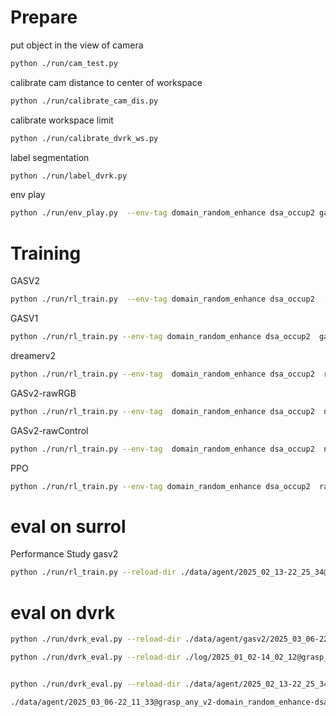 # Prepare

put object in the view of camera
```sh
python ./run/cam_test.py
```

calibrate cam distance to center of workspace
```sh
python ./run/calibrate_cam_dis.py 
```

calibrate workspace limit
```sh
python ./run/calibrate_dvrk_ws.py 
```

label segmentation
```sh
python ./run/label_dvrk.py
```

env play
```sh
python ./run/env_play.py  --env-tag domain_random_enhance dsa_occup2 gasv2_dvrk --oracle keyboard --action oracle --vis-tag rgb depth mask
```

# Training
GASV2
```sh
python ./run/rl_train.py  --env-tag domain_random_enhance dsa_occup2  --baseline-tag gas high_oracle3 
```
GASV1
```sh
python ./run/rl_train.py --env-tag domain_random_enhance dsa_occup2  gasv1 --baseline-tag gas eval_less high_oracle3 
```

dreamerv2
```sh
python ./run/rl_train.py --env-tag  domain_random_enhance dsa_occup2  raw_env --baseline-tag  gas eval_less high_oracle3 
```

GASv2-rawRGB
```sh
python ./run/rl_train.py --env-tag  domain_random_enhance dsa_occup2  no_dsa --baseline-tag gas eval_less high_oracle3 
```
GASv2-rawControl
```sh
python ./run/rl_train.py --env-tag  domain_random_enhance dsa_occup2  no_pid --baseline-tag gas eval_less high_oracle3
```

PPO
```sh
python ./run/rl_train.py --env-tag domain_random_enhance dsa_occup2  raw_env --baseline ppo --baseline-tag high_oracle3
```


# eval on surrol

Performance Study
gasv2
```sh
python ./run/rl_train.py --reload-dir ./data/agent/2025_02_13-22_25_34@grasp_any_v2-domain_random_enhance-dsa_occup2@dreamerv2-gas-high_oracle3@seed0  --reload-envtag  domain_random_enhance dsa_occup2   --online-eval --novis --vis-tag obs rgb dsa mask --online-eps 100 --save-prefix xxx --seed 4
```


# eval on dvrk
```sh
python ./run/dvrk_eval.py --reload-dir ./data/agent/gasv2/2025_03_06-22_11_33@grasp_any_v2-domain_random_enhance-dsa_occup2@dreamerv2-gas-high_oracle3@seed0/1.8m/  --reload-envtag  domain_random_enhance dsa_occup2 gasv2_dvrk --online-eval --visualize --vis-tag obs rgb dsa mask depth --online-eps 20 --save-prefix dVRK-Performance-GASV2 --seed 1
```

```sh
python ./run/dvrk_eval.py --reload-dir ./log/2025_01_02-14_02_12@grasp_any_v2-action_continuous@dreamerv2-gasv2@seed0/  --reload-envtag  gasv2_dvrk action_continuous --online-eval --visualize --vis-tag obs rgb dsa mask --online-eps 20 --save-prefix xxx


python ./run/dvrk_eval.py --reload-dir ./data/agent/2025_02_13-22_25_34@grasp_any_v2-domain_random_enhance-dsa_occup2@dreamerv2-gas-high_oracle3@seed0  --reload-envtag  domain_random_enhance dsa_occup2 gasv2_dvrk --online-eval --visualize --vis-tag obs rgb dsa mask --online-eps 20 --save-prefix xxx

./data/agent/2025_03_06-22_11_33@grasp_any_v2-domain_random_enhance-dsa_occup2@dreamerv2-gas-high_oracle3@seed0/1.8m/